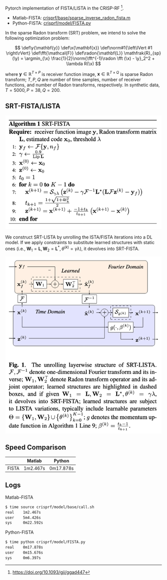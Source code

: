 Pytorch implementation of FISTA/LISTA in the CRISP-RF [^1].

[^1]: https://doi.org/10.1093/gji/ggad447

- Matlab-FISTA: [crisprf/base/sparse_inverse_radon_fista.m][Matlab-FISTA]
- Python-FISTA: [crisprf/model/FISTA.py][Python-FISTA]

[Matlab-FISTA]: crisprf/base/sparse_inverse_radon_fista.m
[Python-FISTA]: crisprf/model/FISTA.py

In the sparse Radon transform (SRT) problem, we intend to solve the following optimization problem:

$$
\def\y{\mathbf{y}}
\def\x{\mathbf{x}}
\def\norm#1{\left\lVert #1 \right\rVert}
\def\fft{\mathcal{F}}
\def\radon{\mathbf{L}}
\mathfrak{R}_{sp}(\y) = \argmin_{\x} \frac{1}{2}\norm{\fft^{-1}\radon \fft (\x) - \y}_2^2 + \lambda R(\x)
$$

where $\mathbf{y} \in \mathbb{R}^{T\times P}$ is receiver function image, $\mathbf{x} \in \mathbb{R}^{T\times Q}$ is sparse Radon transform; $T, P, Q$ are number of time samples, number of receiver functions, and number of Radon transforms, respectively. In synthetic data, $T=5000, P=38, Q=200$.

## SRT-FISTA/LISTA

![](fig/srt-fista-alg.png)

We construct SRT-LISTA by unrolling the ISTA/FISTA iterations into a DL model. If we apply constraints to substitute learned structures with static ones (i.e., $\mathbf{W}_1=\mathbf{L}, \mathbf{W}_2=\mathbf{L}^*, {\theta}^{(k)} = \gamma\lambda$), it devolves into SRT-FISTA.

![](fig/srt-lista-unroll.png)

## Speed Comparison

||Matlab|Python|
|:-:|:-:|:-:|
|FISTA|1m2.467s|0m17.878s|

## Logs

Matlab-FISTA

```sh
$ time source crisprf/model/base/call.sh
real    1m2.467s
user    5m4.426s
sys     0m22.592s
```

Python-FISTA

```sh
$ time python crisprf/model/FISTA.py
real    0m17.878s
user    0m15.676s
sys     0m6.397s
```